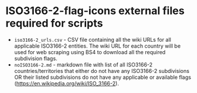 # ISO3166-2-flag-icons external files required for scripts

* `iso3166-2_urls.csv` - CSV file containing all the wiki URLs for all applicable ISO3166-2 entities. The wiki URL for each country will be used for web scraping using BS4 to download all the required subdivision flags. 
* `noISO3166-2.md` - markdown file with list of all ISO3166-2 countries/territories that either do not have any ISO3166-2 subdivisions OR their listed subdivisions do not have any applicable or available flags (https://en.wikipedia.org/wiki/ISO_3166-2).

